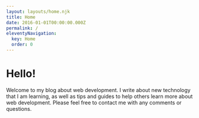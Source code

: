 ```yaml
---
layout: layouts/home.njk
title: Home
date: 2016-01-01T00:00:00.000Z
permalink: /
eleventyNavigation:
  key: Home
  order: 0
---
```

# Hello!

Welcome to my blog about web development. I write about new technology that I am learning, as well as tips and guides to help others learn more about web development. Please feel free to contact me with any comments or questions.
